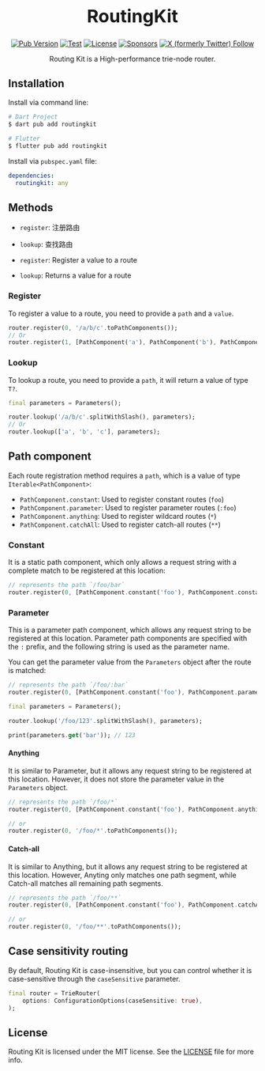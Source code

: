 <h1 align="center" style="font-size: 36px">RoutingKit</h1>

<p align="center">
  <a href="https://pub.dev/packages/routingkit"><img alt="Pub Version" src="https://img.shields.io/pub/v/routingkit?logo=dart"/></a>
  <a href="https://github.com/medz/routingkit/actions/workflows/test.yml"><img alt="Test" src="https://github.com/medz/routingkit/actions/workflows/test.yml/badge.svg?branch=main" /></a>
  <a href="https://github.com/medz/routingkit/blob/main/LICENSE"><img alt="License" src="https://img.shields.io/github/license/medz/routingkit" /></a>
  <a href="https://github.com/sponsors/medz"><img alt="Sponsors" src="https://img.shields.io/github/sponsors/medz?logo=githubsponsors" /></a>
  <a href="https://twitter.com/shiweidu"><img alt="X (formerly Twitter) Follow" src="https://img.shields.io/twitter/follow/shiweidu" /></a>
</p>

<p align="center">
Routing Kit is a High-performance trie-node router.
</p>

## Installation

Install via command line:

```bash
# Dart Project
$ dart pub add routingkit

# Flutter
$ flutter pub add routingkit
```

Install via `pubspec.yaml` file:

```yaml
dependencies:
  routingkit: any
```

## Methods

- `register`: 注册路由
- `lookup`: 查找路由

- `register`: Register a value to a route
- `lookup`: Returns a value for a route

### Register

To register a value to a route, you need to provide a `path` and a `value`.

```dart
router.register(0, '/a/b/c'.toPathComponents());
// Or
router.register(1, [PathComponent('a'), PathComponent('b'), PathComponent('c')]);
```

### Lookup

To lookup a route, you need to provide a `path`, it will return a value of type `T?`.

```dart
final parameters = Parameters();

router.lookup('/a/b/c'.splitWithSlash(), parameters);
// Or
router.lookup(['a', 'b', 'c'], parameters);
```

## Path component

Each route registration method requires a `path`, which is a value of type `Iterable<PathComponent>`:

- `PathComponent.constant`: Used to register constant routes (`foo`)
- `PathComponent.parameter`: Used to register parameter routes (`:foo`)
- `PathComponent.anything`: Used to register wildcard routes (`*`)
- `PathComponent.catchAll`: Used to register catch-all routes (`**`)

### Constant

It is a static path component, which only allows a request string with a complete match to be registered at this location:

```dart
// represents the path `/foo/bar`
router.register(0, [PathComponent.constant('foo'), PathComponent.constant('bar')]);
```

### Parameter

This is a parameter path component, which allows any request string to be registered at this location. Parameter path components are specified with the `:` prefix, and the following string is used as the parameter name.

You can get the parameter value from the `Parameters` object after the route is matched:

```dart
// represents the path `/foo/:bar`
router.register(0, [PathComponent.constant('foo'), PathComponent.parameter('bar')]);

final parameters = Parameters();

router.lookup('/foo/123'.splitWithSlash(), parameters);

print(parameters.get('bar')); // 123
```

#### Anything

It is similar to Parameter, but it allows any request string to be registered at this location. However, it does not store the parameter value in the `Parameters` object.

```dart
// represents the path `/foo/*`
router.register(0, [PathComponent.constant('foo'), PathComponent.anything()]);

// or
router.register(0, '/foo/*'.toPathComponents());
```

#### Catch-all

It is similar to Anything, but it allows any request string to be registered at this location. However, Anyting only matches one path segment, while Catch-all matches all remaining path segments.

```dart
// represents the path `/foo/**`
router.register(0, [PathComponent.constant('foo'), PathComponent.catchAll()]);

// or
router.register(0, '/foo/**'.toPathComponents());
```

## Case sensitivity routing

By default, Routing Kit is case-insensitive, but you can control whether it is case-sensitive through the `caseSensitive` parameter.

```dart
final router = TrieRouter(
    options: ConfigurationOptions(caseSensitive: true),
);
```

## License

Routing Kit is licensed under the MIT license. See the [LICENSE](https://github.com/medz/routingkit/blob/main/LICENSE) file for more info.
